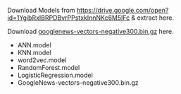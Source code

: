 Download Models from https://drive.google.com/open?id=1YgibRxIBRPDBvrPPstxkInnNKc6M5lFc & extract here.

Download [googlenews-vectors-negative300.bin.gz](https://s3.amazonaws.com/dl4j-distribution/GoogleNews-vectors-negative300.bin.gz) here.

- ANN.model
- KNN.model
- word2vec.model
- RandomForest.model
- LogisticRegression.model
- GoogleNews-vectors-negative300.bin.gz
